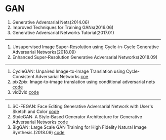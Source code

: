 # GAN

1. Generative Adversarial Nets(2014.06)
2. Improved Techniques for Training GANs(2016.06)
3. Generative Adversarial Networks Tutorial(2017.01)

---
1. Unsupervised Image Super-Resolution using Cycle-in-Cycle Generative Adversarial Networks(2018.09)
2. Enhanced Super-Resolution Generative Adversarial Networks(2018.09)

---
1. CycleGAN: Unpaired Image-to-Image Translation using Cycle-Consistent Adversarial Networks   [coe](https://github.com/junyanz/CycleGAN)
2. pix2pix: Image-to-image translation using conditional adversarial nets [code](https://github.com/phillipi/pix2pix)
3. vid2vid [code](https://github.com/NVIDIA/vid2vid)

---
1. SC-FEGAN: Face Editing Generative Adversarial Network with User's Sketch and Color [code](https://github.com/JoYoungjoo/SC-FEGAN)
1. StyleGAN: A Style-Based Generator Architecture for Generative Adversarial Networks [code](https://github.com/NVlabs/stylegan)
1. BigGAN: Large Scale GAN Training for High Fidelity Natural Image Synthesis.(2018.09) [code](https://colab.research.google.com/drive/1rqDwIddy0eunhhV8yrznG4SNiB5XWFJJ?pli=1#scrollTo=Cd1dhL4Ykbm7)

